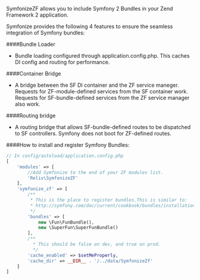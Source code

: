 SymfonizeZF allows you to include Symfony 2 Bundles in your Zend Framework 2 application.

Symfonize provides the following 4 features to ensure the seamless integration of Symfony bundles:

####Bundle Loader
- Bundle loading configured through application.config.php. This caches DI config and routing for performance.

####Container Bridge
- A bridge between the SF DI container and the ZF service maneger. Requests for ZF-module-defined services from the SF container work. Requests for SF-bundle-defined services from the ZF service manager also work. 

####Routing bridge
- A routing bridge that allows SF-bundle-defined routes to be dispatched to SF controllers. Symfony does not boot for ZF-defined routes.

####How to install and register Symfony Bundles:
```php
// In config/autoload/application.config.php
[
    'modules' => [
        //Add Symfonize to the end of your ZF modules list.
        'Reliv\SymfonizeZF'
    ],
    'symfonize_zf' => [
        /**
         * This is the place to register bundles.This is similar to:
         * http://symfony.com/doc/current/cookbook/bundles/installation.html
         */
        'bundles' => [
            new \Fun\FunBundle(),
            new \SuperFun\SuperFunBundle()
        ],
        /**
          * This should be false on dev, and true on prod.
          */
        'cache_enabled' => $setMeProperly,
        'cache_dir' => __DIR__ . '/../data/SymfonizeZf'
    ]
]
